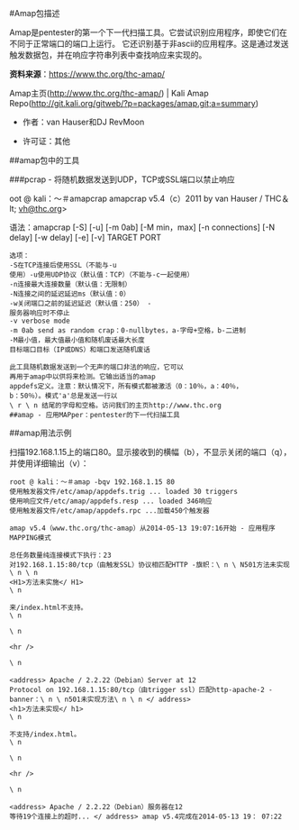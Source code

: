 #Amap包描述

Amap是pentester的第一个下一代扫描工具。它尝试识别应用程序，即使它们在不同于正常端口的端口上运行。
它还识别基于非ascii的应用程序。这是通过发送触发数据包，并在响应字符串列表中查找响应来实现的。

**资料来源**：https://www.thc.org/thc-amap/ 

Amap主页(http://www.thc.org/thc-amap/) | Kali Amap Repo(http://git.kali.org/gitweb/?p=packages/amap.git;a=summary)

- 作者：van Hauser和DJ RevMoon

- 许可证：其他

##amap包中的工具

###pcrap - 将随机数据发送到UDP，TCP或SSL端口以禁止响应

oot @ kali：〜＃amapcrap 
amapcrap v5.4（c）2011 by van Hauser / THC＆lt; vh@thc.org> 

语法：amapcrap [-S] [-u] [-m 0ab] [-M min，max] [-n connections] [-N delay] [-w delay] [-e] [-v] TARGET PORT 

```
选项：
-S在TCP连接后使用SSL（不能与-u 
使用）-u使用UDP协议（默认值：TCP）（不能与-c一起使用）
-n连接最大连接数量（默认值：无限制）
-N连接之间的延迟延迟ms（默认值：0）
-w关闭端口之前的延迟延迟（默认值：250） - 
服务器响应时不停止
-v verbose mode 
-m 0ab send as random crap：0-nullbytes，a-字母+空格，b-二进制
-M最小值，最大值最小值和随机废话最大长度
目标端口目标（IP或DNS）和端口发送随机废话

此工具随机数据发送到一个无声的端口非法的响应，它可以
再用于amap中以供将来检测。它输出适当的amap 
appdefs定义。注意：默认情况下，所有模式都被激活（0：10％，a：40％，
b：50％）。模式'a'总是发送一行以
\ r \ n 结尾的字母和空格。访问我们的主页http://www.thc.org
##amap - 应用MAPper：pentester的下一代扫描工具
```
##amap用法示例

扫描192.168.1.15上的端口80。显示接收到的横幅（b），不显示关闭的端口（q），并使用详细输出（v）：
```
root @ kali：〜＃amap -bqv 192.168.1.15 80 
使用触发器文件/etc/amap/appdefs.trig ... loaded 30 triggers 
使用响应文件/etc/amap/appdefs.resp ... loaded 346响应
使用触发器文件/etc/amap/appdefs.rpc ...加载450个触发器

amap v5.4（www.thc.org/thc-amap）从2014-05-13 19:07:16开始 - 应用程序MAPPING模式

总任务数量纯连接模式下执行：23 
对192.168.1.15:80/tcp（由触发SSL）协议相匹配HTTP -旗帜：\ n \ N501方法未实现\ n \ n 
<H1>方法未实施</ H1> 
\ n 

来/index.html不支持。
\ n 

\ n 

<hr /> 

\ n 

<address> Apache / 2.2.22（Debian）Server at 12 
Protocol on 192.168.1.15:80/tcp（由trigger ssl）匹配http-apache-2 - banner：\ n \ n501未实现方法\ n \ n </ address> 
<h1>方法未实现</ h1> 
\ n 

不支持/index.html。
\ n 

\ n 

<hr /> 

\ n 

<address> Apache / 2.2.22（Debian）服务器在12 
等待19个连接上的超时... </ address> amap v5.4完成在2014-05-13 19： 07:22
```
